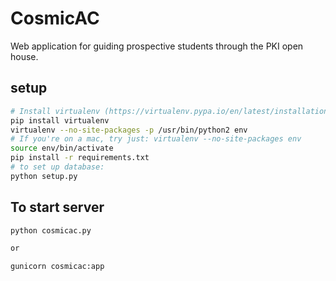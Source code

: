 # CosmicAC
Web application for guiding prospective students through the PKI open house.

## setup
```bash
# Install virtualenv (https://virtualenv.pypa.io/en/latest/installation.html)
pip install virtualenv
virtualenv --no-site-packages -p /usr/bin/python2 env
# If you're on a mac, try just: virtualenv --no-site-packages env
source env/bin/activate
pip install -r requirements.txt
# to set up database:
python setup.py
```

## To start server
```bash
python cosmicac.py

or

gunicorn cosmicac:app
```
